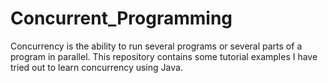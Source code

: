 # Concurrent_Programming
Concurrency is the ability to run several programs or several parts of a program in parallel. This repository contains some tutorial examples I have tried out to learn concurrency using Java. 
